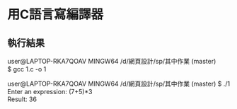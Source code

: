 # 用C語言寫編譯器
## 執行結果
user@LAPTOP-RKA7QOAV MINGW64 /d/網頁設計/sp/其中作業 (master)<br>
$ gcc 1.c -o 1 

user@LAPTOP-RKA7QOAV MINGW64 /d/網頁設計/sp/其中作業 (master)
$ ./1 <br>
Enter an expression: (7+5)*3 <br>
Result: 36 <br>